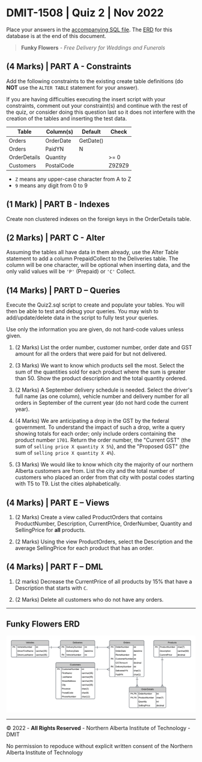 # DMIT-1508 | Quiz 2 | Nov 2022

Place your answers in the [accompanying SQL file](./Quiz-2.sql). The [ERD](#funky-flowers-erd) for this database is at the end of this document.

> **Funky Flowers** - *Free Delivery for Weddings and Funerals*

## (4 Marks) | PART A - Constraints

Add the following constraints to the existing create table definitions (do **NOT** use the `ALTER TABLE` statement for your answer).

If you are having difficulties executing the insert script with your constraints, comment out your constraint(s) and continue with the rest of the quiz, or consider doing this question last so it does not interfere with the creation of the tables and inserting the test data. 

| Table        | Column(s)  | Default   | Check  |
|--------------|------------|-----------|--------|
| Orders       | OrderDate  | GetDate() |        |
| Orders       | PaidYN     | N         |        |
| OrderDetails | Quantity   |           | >= 0   |
| Customers    | PostalCode |           | Z9Z9Z9 |

- `Z` means any upper-case character from A to Z
- `9` means any digit from 0 to 9

## (1 Mark) | PART B - Indexes

Create non clustered indexes on the foreign keys in the OrderDetails table.

## (2 Marks) | PART C - Alter

Assuming the tables all have data in them already, use the Alter Table statement to add a column PrepaidCollect to the Deliveries table. The column will be one character, will be optional when inserting data, and the only valid values will be `'P'` (Prepaid) or `'C'` Collect.

## (14 Marks) | PART D – Queries

Execute the Quiz2.sql script to create and populate your tables. You will then
be able to test and debug your queries. You may wish to add/update/delete data
in the script to fully test your queries.

Use only the information you are given, do not hard-code values unless given.

1. (2 Marks) List the order number, customer number, order date and GST amount for all the orders that were paid for but not delivered.

2. (3 Marks) We want to know which products sell the most. Select the sum of the quantities sold for each product where the sum is greater than 50. Show the product description and the total quantity ordered.

3. (2 Marks) A September delivery schedule is needed. Select the driver's full name (as one column), vehicle number and delivery number for all orders in September of the current year (do not hard code the current year).

4. (4 Marks) We are anticipating a drop in the GST by the federal government. To understand the impact of such a drop, write a query showing totals for each order; only include orders containing the product number `1701`. Return the order number, the "Current GST" (the sum of `selling price X quantity X 5%`), and the "Proposed GST" (the sum of `selling price X quantity X 4%`).

5. (3 Marks) We would like to know which city the majority of our northern Alberta customers are from. List the city and the total number of customers who placed an order from that city with postal codes starting with T5 to T9. List the cities alphabetically.

## (4 Marks) | PART E – Views

1. (2 Marks) Create a view called ProductOrders that contains ProductNumber, Description, CurrentPrice, OrderNumber, Quantity and SellingPrice for **all** products.

2. (2 Marks) Using the view ProductOrders, select the Description and the average SellingPrice for each product that has an order.

## (4 Marks) | PART F – DML

1. (2 marks) Decrease the CurrentPrice of all products by 15% that have a Description that starts with `C`.

2. (2 Marks) Delete all customers who do not have any orders.

----

## Funky Flowers ERD

![ERD](./images/ERD.png)

----

&copy; 2022 - **All Rights Reserved** - Northern Alberta Institute of Technology - DMIT

No permission to repoduce without explicit written consent of the Northern Alberta Institute of Technology
